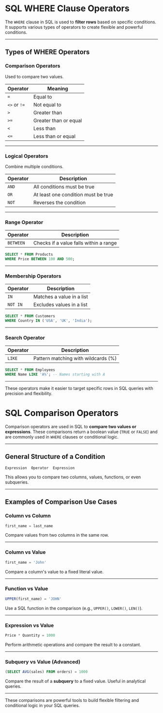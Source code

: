 # SQL WHERE Clause Operators

The `WHERE` clause in SQL is used to **filter rows** based on specific conditions. It supports various types of operators to create flexible and powerful conditions.

---

## Types of WHERE Operators

### Comparison Operators
Used to compare two values.

| Operator | Meaning              |
|----------|----------------------|
| `=`      | Equal to             |
| `<>` or `!=` | Not equal to     |
| `>`      | Greater than         |
| `>=`     | Greater than or equal|
| `<`      | Less than            |
| `<=`     | Less than or equal   |

---

### Logical Operators
Combine multiple conditions.

| Operator | Description        |
|----------|--------------------|
| `AND`    | All conditions must be true |
| `OR`     | At least one condition must be true |
| `NOT`    | Reverses the condition |

---

### Range Operator

| Operator    | Description                              |
|-------------|------------------------------------------|
| `BETWEEN`   | Checks if a value falls within a range   |

```sql
SELECT * FROM Products
WHERE Price BETWEEN 100 AND 500;
```

---

### Membership Operators

| Operator  | Description                         |
|-----------|-------------------------------------|
| `IN`      | Matches a value in a list           |
| `NOT IN`  | Excludes values in a list           |

```sql
SELECT * FROM Customers
WHERE Country IN ('USA', 'UK', 'India');
```

---

### Search Operator

| Operator | Description                          |
|----------|--------------------------------------|
| `LIKE`   | Pattern matching with wildcards (%)  |

```sql
SELECT * FROM Employees
WHERE Name LIKE 'A%'; -- Names starting with A
```

---

These operators make it easier to target specific rows in SQL queries with precision and flexibility.

# SQL Comparison Operators

Comparison operators are used in SQL to **compare two values or expressions**. These comparisons return a boolean value (`TRUE` or `FALSE`) and are commonly used in `WHERE` clauses or conditional logic.

---

## General Structure of a Condition

```text
Expression  Operator  Expression
```

This allows you to compare two columns, values, functions, or even subqueries.

---

## Examples of Comparison Use Cases

### Column vs Column

```sql
first_name = last_name
```
Compare values from two columns in the same row.

---

### Column vs Value

```sql
first_name = 'John'
```
Compare a column's value to a fixed literal value.

---

###  Function vs Value

```sql
UPPER(first_name) = 'JOHN'
```
Use a SQL function in the comparison (e.g., `UPPER()`, `LOWER()`, `LEN()`).

---

###  Expression vs Value

```sql
Price * Quantity = 1000
```
Perform arithmetic operations and compare the result to a constant.

---

### Subquery vs Value (Advanced)

```sql
(SELECT AVG(sales) FROM orders) = 1000
```
Compare the result of a **subquery** to a fixed value. Useful in analytical queries.

---

 These comparisons are powerful tools to build flexible filtering and conditional logic in your SQL queries.
